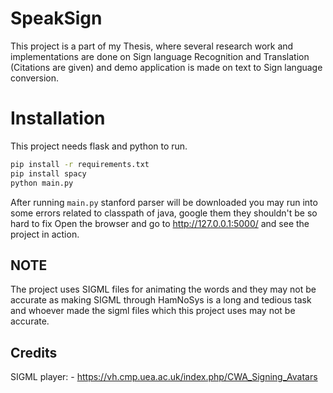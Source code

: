 # SpeakSign

This project is a part of my Thesis, where several research work and implementations are done on Sign language Recognition and Translation (Citations are given) and demo application is made on text to Sign language conversion.

# Installation
This project needs flask and python to run.

```sh
pip install -r requirements.txt
pip install spacy
python main.py
```
After running ```main.py``` stanford parser will be downloaded 
you may run into some errors related to classpath of java, google them they shouldn't be so hard to fix 
Open the browser and go to http://127.0.0.1:5000/  and see the project in action.

## NOTE
The project uses SIGML files for animating the words and they may not be accurate as making SIGML through HamNoSys is a long and tedious task and whoever made the sigml files which this project uses may not be accurate. 

## Credits
SIGML player: - https://vh.cmp.uea.ac.uk/index.php/CWA_Signing_Avatars
